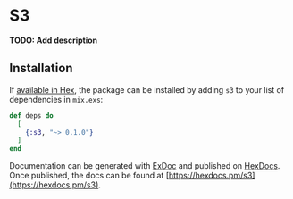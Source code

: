 # S3

**TODO: Add description**

## Installation

If [available in Hex](https://hex.pm/docs/publish), the package can be installed
by adding `s3` to your list of dependencies in `mix.exs`:

```elixir
def deps do
  [
    {:s3, "~> 0.1.0"}
  ]
end
```

Documentation can be generated with [ExDoc](https://github.com/elixir-lang/ex_doc)
and published on [HexDocs](https://hexdocs.pm). Once published, the docs can
be found at [https://hexdocs.pm/s3](https://hexdocs.pm/s3).

